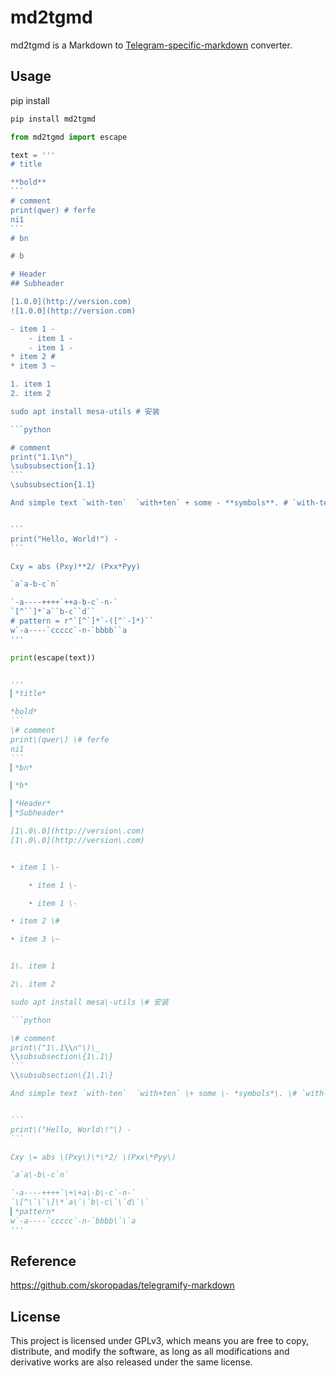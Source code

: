 # md2tgmd

md2tgmd is a Markdown to [Telegram-specific-markdown](https://core.telegram.org/bots/api#formatting-options) converter.

## Usage

pip install

```bash
pip install md2tgmd
```

~~~python
from md2tgmd import escape

text = '''
# title

**bold**
```
# comment
print(qwer) # ferfe
ni1
```
# bn

# b

# Header
## Subheader

[1.0.0](http://version.com)
![1.0.0](http://version.com)

- item 1 -
    - item 1 -
    - item 1 -
* item 2 #
* item 3 ~

1. item 1
2. item 2

sudo apt install mesa-utils # 安装

```python

# comment
print("1.1\n")_
\subsubsection{1.1}
```
\subsubsection{1.1}

And simple text `with-ten`  `with+ten` + some - **symbols**. # `with-ten`里面的`-`不会被转义


```
print("Hello, World!") -
```

Cxy = abs (Pxy)**2/ (Pxx*Pyy)

`a`a-b-c`n`

`-a----++++`++a-b-c`-n-`
`[^``]*`a``b-c``d``
# pattern = r"`[^`]*`-([^`-]*)``
w`-a----`ccccc`-n-`bbbb``a
'''

print(escape(text))


'''
▎*title*

*bold*
```
\# comment
print\(qwer\) \# ferfe
ni1
```
▎*bn*

▎*b*

▎*Header*
▎*Subheader*

[1\.0\.0](http://version\.com)
[1\.0\.0](http://version\.com)


• item 1 \-

    • item 1 \-

    • item 1 \-

• item 2 \#

• item 3 \~


1\. item 1

2\. item 2

sudo apt install mesa\-utils \# 安装

```python

\# comment
print\("1\.1\\n"\)\_
\\subsubsection\{1\.1\}
```
\\subsubsection\{1\.1\}

And simple text `with-ten`  `with+ten` \+ some \- *symbols*\. \# `with-ten`里面的`-`不会被转义


```
print\("Hello, World\!"\) -
```

Cxy \= abs \(Pxy\)\*\*2/ \(Pxx\*Pyy\)

`a`a\-b\-c`n`

`-a----++++`\+\+a\-b\-c`-n-`
`\[^\`\`\]\*`a\`\`b\-c\`\`d\`\`
▎*pattern*
w`-a----`ccccc`-n-`bbbb\`\`a
'''

~~~

## Reference

https://github.com/skoropadas/telegramify-markdown


## License

This project is licensed under GPLv3, which means you are free to copy, distribute, and modify the software, as long as all modifications and derivative works are also released under the same license.
